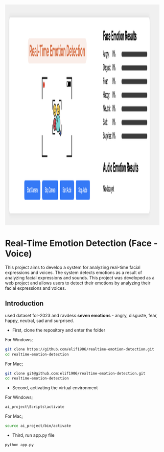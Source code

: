 <img src="image.png" alt="alt text" width="720" height="720">


# Real-Time Emotion Detection (Face - Voice)
This project aims to develop a system for analyzing real-time facial expressions and voices. The system detects emotions as a result of analyzing facial expressions and sounds. 
This project was developed as a web project and allows users to detect their emotions by analyzing their facial expressions and voices.
## Introduction
used dataset for-2023 and ravdess
**seven emotions** - angry, disguste, fear, happy, neutral, sad and surprised.

* First, clone the repository and enter the folder

For Windows;
```bash
git clone https://github.com/elif1906/realtime-emotion-detection.git
cd realtime-emotion-detection
```
 For Mac;
 ```bash
git clone git@github.com:elif1906/realtime-emotion-detection.git
cd realtime-emotion-detection
```
* Second, activating the virtual environment

For Windows;
```bash
ai_project\Scripts\activate

```
For Mac;

```bash
source ai_project/bin/activate

```
* Third, run app.py file
```bash
python app.py
```
